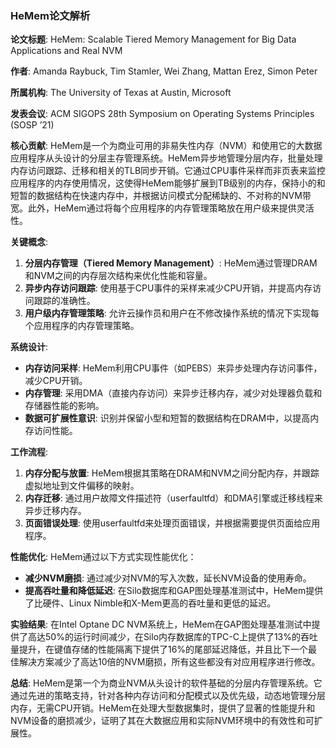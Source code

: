 ### HeMem论文解析

**论文标题**: HeMem: Scalable Tiered Memory Management for Big Data Applications and Real NVM

**作者**: Amanda Raybuck, Tim Stamler, Wei Zhang, Mattan Erez, Simon Peter

**所属机构**: The University of Texas at Austin, Microsoft

**发表会议**: ACM SIGOPS 28th Symposium on Operating Systems Principles (SOSP ’21)

**核心贡献**:
HeMem是一个为商业可用的非易失性内存（NVM）和使用它的大数据应用程序从头设计的分层主存管理系统。HeMem异步地管理分层内存，批量处理内存访问跟踪、迁移和相关的TLB同步开销。它通过CPU事件采样而非页表来监控应用程序的内存使用情况，这使得HeMem能够扩展到TB级别的内存，保持小的和短暂的数据结构在快速内存中，并根据访问模式分配稀缺的、不对称的NVM带宽。此外，HeMem通过将每个应用程序的内存管理策略放在用户级来提供灵活性。

**关键概念**:
1. **分层内存管理（Tiered Memory Management）**: HeMem通过管理DRAM和NVM之间的内存层次结构来优化性能和容量。
2. **异步内存访问跟踪**: 使用基于CPU事件的采样来减少CPU开销，并提高内存访问跟踪的准确性。
3. **用户级内存管理策略**: 允许云操作员和用户在不修改操作系统的情况下实现每个应用程序的内存管理策略。

**系统设计**:
- **内存访问采样**: HeMem利用CPU事件（如PEBS）来异步处理内存访问事件，减少CPU开销。
- **内存管理**: 采用DMA（直接内存访问）来异步迁移内存，减少对处理器负载和存储器性能的影响。
- **数据可扩展性意识**: 识别并保留小型和短暂的数据结构在DRAM中，以提高内存访问性能。

**工作流程**:
1. **内存分配与放置**: HeMem根据其策略在DRAM和NVM之间分配内存，并跟踪虚拟地址到文件偏移的映射。
2. **内存迁移**: 通过用户故障文件描述符（userfaultfd）和DMA引擎或迁移线程来异步迁移内存。
3. **页面错误处理**: 使用userfaultfd来处理页面错误，并根据需要提供页面给应用程序。

**性能优化**:
HeMem通过以下方式实现性能优化：
- **减少NVM磨损**: 通过减少对NVM的写入次数，延长NVM设备的使用寿命。
- **提高吞吐量和降低延迟**: 在Silo数据库和GAP图处理基准测试中，HeMem提供了比硬件、Linux Nimble和X-Mem更高的吞吐量和更低的延迟。

**实验结果**:
在Intel Optane DC NVM系统上，HeMem在GAP图处理基准测试中提供了高达50%的运行时间减少，在Silo内存数据库的TPC-C上提供了13%的吞吐量提升，在键值存储的性能隔离下提供了16%的尾部延迟降低，并且比下一个最佳解决方案减少了高达10倍的NVM磨损，所有这些都没有对应用程序进行修改。

**总结**:
HeMem是第一个为商业NVM从头设计的软件基础的分层内存管理系统。它通过先进的策略支持，针对各种内存访问和分配模式以及优先级，动态地管理分层内存，无需CPU开销。HeMem在处理大型数据集时，提供了显著的性能提升和NVM设备的磨损减少，证明了其在大数据应用和实际NVM环境中的有效性和可扩展性。